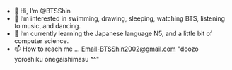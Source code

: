 - 👋 Hi, I’m @BTSShin
- 👀 I’m interested in swimming, drawing, sleeping, watching BTS, listening to music, and dancing. 
- 🌱 I’m currently learning the Japanese language N5, and a little bit of computer science.
- 📫 How to reach me ... Email-BTSShin2002@gmail.com
"doozo yoroshiku onegaishimasu ^^"

<!---
BTSShin/BTSShin is a ✨ special ✨ repository because its `README.md` (this file) appears on your GitHub profile.
You can click the Preview link to take a look at your changes.
--->
